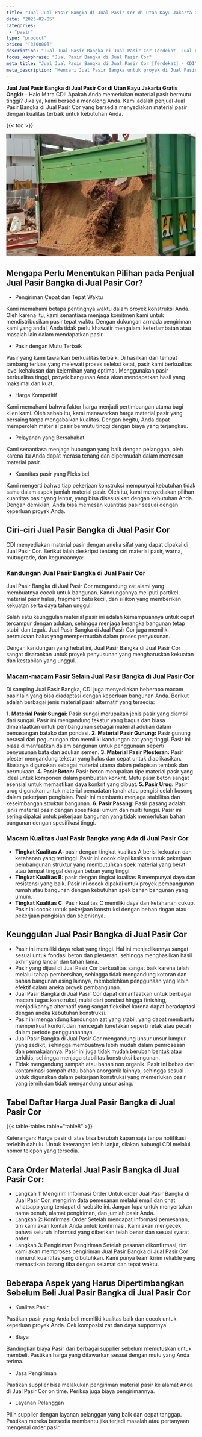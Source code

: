 ```yaml
---
title: "Jual Jual Pasir Bangka di Jual Pasir Cor di Utan Kayu Jakarta Gratis Ongkir"
date: "2023-02-05"
categories:
 - "pasir"
type: "product"
price: "[330000]"
description: "Jual Jual Pasir Bangka di Jual Pasir Cor Terdekat. Jual Pasir Bangka ini sering dipakai dalam proyek konstruksi sebagai bahan campuran yang terpilih dan halus. Kontak kami untuk mendapatkan informasi lebih lanjut."
focus_keyphrase: "Jual Pasir Bangka di Jual Pasir Cor"
meta_title: "Jual Jual Pasir Bangka di Jual Pasir Cor [Terdekat] - CDI"
meta_description: "Mencari Jual Pasir Bangka untuk proyek di Jual Pasir Cor? Kami memiliki Jual Pasir Bangka berkualitas untuk material adukan. Raih penawaran terbaik sekarang."
---
```


**Jual Jual Pasir Bangka di Jual Pasir Cor di Utan Kayu Jakarta Gratis Ongkir** - Halo Mitra CDI! Apakah Anda memerlukan material pasir bermutu tinggi? Jika ya, kami bersedia menolong Anda. Kami adalah penjual Jual Pasir Bangka di Jual Pasir Cor yang bersedia menyediakan material pasir dengan kualitas terbaik untuk kebutuhan Anda.

{{< toc >}}

![Jual Jual Pasir Bangka di Jual Pasir Cor di Utan Kayu Jakarta Gratis Ongkir](/images/pasir/pasir-bangunan-34.jpg)

## Mengapa Perlu Menentukan Pilihan pada Penjual Jual Pasir Bangka di Jual Pasir Cor?

*   Pengiriman Cepat dan Tepat Waktu

Kami memahami betapa pentingnya waktu dalam proyek konstruksi Anda. Oleh karena itu, kami senantiasa menjaga komitmen kami untuk mendistribusikan pasir tepat waktu. Dengan dukungan armada pengiriman kami yang andal, Anda tidak perlu khawatir mengalami keterlambatan atau masalah lain dalam mendapatkan pasir.
*   Pasir dengan Mutu Terbaik

Pasir yang kami tawarkan berkualitas terbaik. Di hasilkan dari tempat tambang terluas yang melewati proses seleksi ketat, pasir kami berkualitas level kehalusan dan kejernihan yang optimal. Menggunakan pasir berkualitas tinggi, proyek bangunan Anda akan mendapatkan hasil yang maksimal dan kuat.
*   Harga Kompetitif

Kami memahami bahwa faktor harga menjadi pertimbangan utama bagi klien kami. Oleh sebab itu, kami menawarkan harga material pasir yang bersaing tanpa mengabaikan kualitas. Dengan begitu, Anda dapat memperoleh material pasir bermutu tinggi dengan biaya yang terjangkau.
*   Pelayanan yang Bersahabat

Kami senantiasa menjaga hubungan yang baik dengan pelanggan, oleh karena itu Anda dapat merasa tenang dan dipermudah dalam memesan material pasir.
*   Kuantitas pasir yang Fleksibel

Kami mengerti bahwa tiap pekerjaan konstruksi mempunyai kebutuhan tidak sama dalam aspek jumlah material pasir. Oleh itu, kami menyediakan pilihan kuantitas pasir yang lentur, yang bisa disesuaikan dengan kebutuhan Anda. Dengan demikian, Anda bisa memesan kuantitas pasir sesuai dengan keperluan proyek Anda.

## Ciri-ciri Jual Pasir Bangka di Jual Pasir Cor

CDI menyediakan material pasir dengan aneka sifat yang dapat dipakai di Jual Pasir Cor. Berikut ialah deskripsi tentang ciri material pasir, warna, mutu/grade, dan kegunaannya:

### Kandungan Jual Pasir Bangka di Jual Pasir Cor

Jual Pasir Bangka di Jual Pasir Cor mengandung zat alami yang membuatnya cocok untuk bangunan. Kandungannya meliputi partikel material pasir halus, fragment batu kecil, dan silikon yang memberikan kekuatan serta daya tahan unggul.

Salah satu keunggulan material pasir ini adalah kemampuannya untuk cepat tercampur dengan adukan, sehingga menjaga kerangka bangunan tetap stabil dan tegak. Jual Pasir Bangka di Jual Pasir Cor juga memiliki permukaan halus yang mempermudah dalam proses penyusunan.

Dengan kandungan yang hebat ini, Jual Pasir Bangka di Jual Pasir Cor sangat disarankan untuk proyek penyusunan yang mengharuskan kekuatan dan kestabilan yang unggul.

### Macam-macam Pasir Selain Jual Pasir Bangka di Jual Pasir Cor

Di samping Jual Pasir Bangka, CDI juga menyediakan beberapa macam pasir lain yang bisa diadaptasi dengan keperluan bangunan Anda. Berikut adalah berbagai jenis material pasir alternatif yang tersedia:

**1\. Material Pasir Sungai:** Pasir sungai merupakan jenis pasir yang diambil dari sungai. Pasir ini mengandung tekstur yang bagus dan biasa dimanfaatkan untuk pembangunan sebagai material adukan dalam pemasangan batako dan pondasi.
**2\. Material Pasir Gunung:** Pasir gunung berasal dari pegunungan dan memiliki kandungan zat yang tinggi. Pasir ini biasa dimanfaatkan dalam bangunan untuk penggunaan seperti penyusunan bata dan adukan semen.
**3\. Material Pasir Plesteran:** Pasir plester mengandung tekstur yang halus dan cepat untuk diaplikasikan. Biasanya digunakan sebagai material utama dalam pelapisan tembok dan permukaan.
**4\. Pasir Beton:** Pasir beton merupakan tipe material pasir yang ideal untuk komponen dalam pembuatan konkrit. Mutu pasir beton sangat esensial untuk memastikan daya konkrit yang dibuat.
**5\. Pasir Urug:** Pasir urug digunakan untuk material pemadatan tanah atau pengisi celah kosong dalam pekerjaan pengisian. Pasir ini membantu menjaga stabilitas dan keseimbangan struktur bangunan.
**6\. Pasir Pasang:** Pasir pasang adalah jenis material pasir dengan spesifikasi umum dan multi fungsi. Pasir ini sering dipakai untuk pekerjaan bangunan yang tidak memerlukan bahan bangunan dengan spesifikasi tinggi.

### Macam Kualitas Jual Pasir Bangka yang Ada di Jual Pasir Cor

*   **Tingkat Kualitas A:** pasir dengan tingkat kualitas A berisi kekuatan dan ketahanan yang tertinggi. Pasir ini cocok diaplikasikan untuk pekerjaan pembangunan struktur yang membutuhkan spek material yang berat atau tempat tinggal dengan beban yang tinggi.
*   **Tingkat Kualitas B:** pasir dengan tingkat kualitas B mempunyai daya dan resistensi yang baik. Pasir ini cocok dipakai untuk proyek pembangunan rumah atau bangunan dengan kebutuhan spek bahan bangunan yang umum.
*   **Tingkat Kualitas C:** Pasir kualitas C memiliki daya dan ketahanan cukup. Pasir ini cocok untuk pekerjaan konstruksi dengan beban ringan atau pekerjaan pengisian dan sejenisnya.

## Keunggulan Jual Pasir Bangka di Jual Pasir Cor

*   Pasir ini memiliki daya rekat yang tinggi. Hal ini menjadikannya sangat sesuai untuk fondasi beton dan plesteran, sehingga menghasilkan hasil akhir yang lancar dan tahan lama.
*   Pasir yang dijual di Jual Pasir Cor berkualitas sangat baik karena telah melalui tahap pembersihan, sehingga tidak mengandung kotoran dan bahan bangunan asing lainnya, membolehkan penggunaan yang lebih efektif dalam aneka proyek pembangunan.
*   Jual Pasir Bangka di Jual Pasir Cor dapat dimanfaatkan untuk berbagai macam tugas konstruksi, mulai dari pondasi hingga finishing, menjadikannya alternatif yang sangat fleksibel karena dapat beradaptasi dengan aneka kebutuhan konstruksi.
*   Pasir ini mengandung kandungan zat yang stabil, yang dapat membantu memperkuat konkrit dan mencegah keretakan seperti retak atau pecah dalam periode penggunaannya.
*   Jual Pasir Bangka di Jual Pasir Cor mengandung unsur unsur lumpur yang sedikit, sehingga membuatnya lebih mudah dalam pemrosesan dan pemakaiannya. Pasir ini juga tidak mudah berubah bentuk atau terkikis, sehingga menjaga stabilitas konstruksi bangunan.
*   Tidak mengandung sampah atau bahan non organik. Pasir ini bebas dari kontaminasi sampah atau bahan anorganik lainnya, sehingga sesuai untuk digunakan dalam pekerjaan konstruksi yang memerlukan pasir yang jernih dan tidak mengandung unsur asing.

## Tabel Daftar Harga Jual Pasir Bangka di Jual Pasir Cor

{{< table-tables table="table8" >}}

Keterangan: Harga pasir di atas bisa berubah kapan saja tanpa notifikasi terlebih dahulu. Untuk keterangan lebih lanjut, silakan hubungi CDI melalui nomor telepon yang tersedia.

## Cara Order Material Jual Pasir Bangka di Jual Pasir Cor:

*   Langkah 1: Mengirim Informasi Order
Untuk order Jual Pasir Bangka di Jual Pasir Cor, mengirim data pemesanan melalui email dan chat whatsapp yang terdapat di website ini. Jangan lupa untuk menyertakan nama penuh, alamat pengiriman, dan jumlah pasir Anda.
*   Langkah 2: Konfirmasi Order
Setelah mendapat informasi pemesanan, tim kami akan kontak Anda untuk konfirmasi. Kami akan mengecek bahwa seluruh informasi yang diberikan telah benar dan sesuai syarat order.
*   Langkah 3: Pengiriman Pengiriman
Setelah pesanan dikonfirmasi, tim kami akan memproses pengiriman Jual Pasir Bangka di Jual Pasir Cor menurut kuantitas yang dibutuhkan. Kami punya team kirim reliable yang memastikan barang tiba dengan selamat dan tepat waktu.

## Beberapa Aspek yang Harus Dipertimbangkan Sebelum Beli Jual Pasir Bangka di Jual Pasir Cor

*   Kualitas Pasir

Pastikan pasir yang Anda beli memiliki kualitas baik dan cocok untuk keperluan proyek Anda. Cek komposisi zat dan daya supportnya.
*   Biaya

Bandingkan biaya Pasir dari berbagai supplier sebelum memutuskan untuk membeli. Pastikan harga yang ditawarkan sesuai dengan mutu yang Anda terima.
*   Jasa Pengiriman

Pastikan supplier bisa melakukan pengiriman material pasir ke alamat Anda di Jual Pasir Cor on time. Periksa juga biaya pengirimannya.
*   Layanan Pelanggan

Pilih supplier dengan layanan pelanggan yang baik dan cepat tanggap. Pastikan mereka bersedia membantu jika terjadi masalah atau pertanyaan mengenai order pasir.
